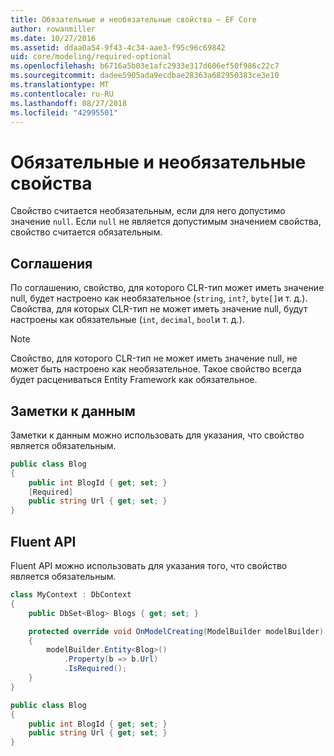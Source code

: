```yaml
---
title: Обязательные и необязательные свойства — EF Core
author: rowanmiller
ms.date: 10/27/2016
ms.assetid: ddaa0a54-9f43-4c34-aae3-f95c96c69842
uid: core/modeling/required-optional
ms.openlocfilehash: b6716a5b03e1afc2933e317d606ef50f986c22c7
ms.sourcegitcommit: dadee5905ada9ecdbae28363a682950383ce3e10
ms.translationtype: MT
ms.contentlocale: ru-RU
ms.lasthandoff: 08/27/2018
ms.locfileid: "42995501"
---
```

# <a name="required-and-optional-properties"></a>Обязательные и необязательные свойства

Свойство считается необязательным, если для него допустимо значение `null`. Если `null` не является допустимым значением свойства, свойство считается обязательным.

## <a name="conventions"></a>Соглашения

По соглашению, свойство, для которого CLR-тип может иметь значение null, будет настроено как необязательное (`string`, `int?`, `byte[]`и т. д.). Свойства, для которых CLR-тип не может иметь значение null, будут настроены как обязательные (`int`, `decimal`, `bool`и т. д.).

> [!NOTE]  
> Свойство, для которого CLR-тип не может иметь значение null, не может быть настроено как необязательное. Такое свойство всегда будет расцениваться Entity Framework как обязательное.

## <a name="data-annotations"></a>Заметки к данным

Заметки к данным можно использовать для указания, что свойство является обязательным.

<!-- [!code-csharp[Main](samples/core/Modeling/DataAnnotations/Samples/Required.cs?highlight=4)] -->
``` csharp
public class Blog
{
    public int BlogId { get; set; }
    [Required]
    public string Url { get; set; }
}
```

## <a name="fluent-api"></a>Fluent API

Fluent API можно использовать для указания того, что свойство является обязательным.

<!-- [!code-csharp[Main](samples/core/Modeling/FluentAPI/Samples/Required.cs?highlight=7,8,9)] -->
``` csharp
class MyContext : DbContext
{
    public DbSet<Blog> Blogs { get; set; }

    protected override void OnModelCreating(ModelBuilder modelBuilder)
    {
        modelBuilder.Entity<Blog>()
            .Property(b => b.Url)
            .IsRequired();
    }
}

public class Blog
{
    public int BlogId { get; set; }
    public string Url { get; set; }
}
```
